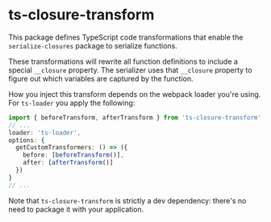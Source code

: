 # ts-closure-transform

This package defines TypeScript code transformations that enable the `serialize-closures` package to serialize functions.

These transformations will rewrite all function definitions to include a special `__closure` property. The serializer uses that `__closure` property to figure out which variables are captured by the function.

How you inject this transform depends on the webpack loader you're using. For `ts-loader` you apply the following:

```typescript
import { beforeTransform, afterTransform } from 'ts-closure-transform';
// ...
loader: 'ts-loader',
options: {
  getCustomTransformers: () => ({
    before: [beforeTransform()],
    after: [afterTransform()]
  })
}
// ...
```

Note that `ts-closure-transform` is strictly a dev dependency: there's no need to package it with your application.
